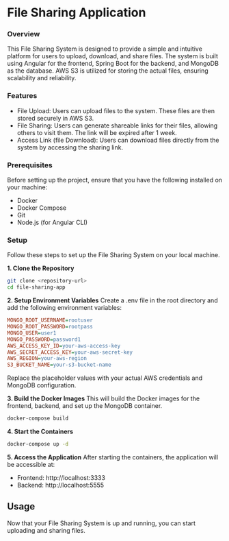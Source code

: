 # File Sharing Application
### Overview
This File Sharing System is designed to provide a simple and intuitive platform for users to upload, download, and share files. The system is built using Angular for the frontend, Spring Boot for the backend, and MongoDB as the database. AWS S3 is utilized for storing the actual files, ensuring scalability and reliability.

### Features
- File Upload: Users can upload files to the system. These files are then stored securely in AWS S3.
- File Sharing: Users can generate shareable links for their files, allowing others to visit them. The link will be expired after 1 week.
- Access Link (file Download): Users can download files directly from the system by accessing the sharing link.

### Prerequisites
Before setting up the project, ensure that you have the following installed on your machine:

- Docker
- Docker Compose
- Git
- Node.js (for Angular CLI)

### Setup
Follow these steps to set up the File Sharing System on your local machine.

**1. Clone the Repository**
```bash
git clone <repository-url>
cd file-sharing-app
```
**2. Setup Environment Variables**
Create a .env file in the root directory and add the following environment variables:

```ini
MONGO_ROOT_USERNAME=rootuser
MONGO_ROOT_PASSWORD=rootpass
MONGO_USER=user1
MONGO_PASSWORD=password1
AWS_ACCESS_KEY_ID=your-aws-access-key
AWS_SECRET_ACCESS_KEY=your-aws-secret-key
AWS_REGION=your-aws-region
S3_BUCKET_NAME=your-s3-bucket-name
```
Replace the placeholder values with your actual AWS credentials and MongoDB configuration.

**3. Build the Docker Images**
This will build the Docker images for the frontend, backend, and set up the MongoDB container.

```bash
docker-compose build
```
**4. Start the Containers**
```bash
docker-compose up -d
``````
**5. Access the Application**
After starting the containers, the application will be accessible at:

- Frontend: http://localhost:3333
- Backend: http://localhost:5555

## Usage
Now that your File Sharing System is up and running, you can start uploading and sharing files.